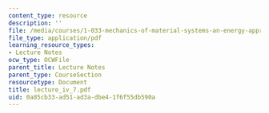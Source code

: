 ```yaml
---
content_type: resource
description: ''
file: /media/courses/1-033-mechanics-of-material-systems-an-energy-approach-fall-2003/0a85cb33ad51ad3adbe41f6f55db590a_lecture_iv_7.pdf
file_type: application/pdf
learning_resource_types:
- Lecture Notes
ocw_type: OCWFile
parent_title: Lecture Notes
parent_type: CourseSection
resourcetype: Document
title: lecture_iv_7.pdf
uid: 0a85cb33-ad51-ad3a-dbe4-1f6f55db590a
---
```

